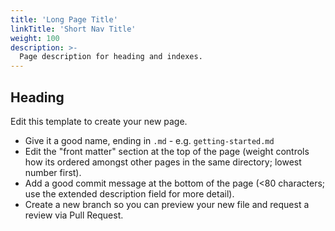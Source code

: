 ```yaml
---
title: 'Long Page Title'
linkTitle: 'Short Nav Title'
weight: 100
description: >-
  Page description for heading and indexes.
---
```


## Heading

Edit this template to create your new page.

- Give it a good name, ending in `.md` - e.g. `getting-started.md`
- Edit the "front matter" section at the top of the page (weight controls how its ordered amongst other pages in the
  same directory; lowest number first).
- Add a good commit message at the bottom of the page (<80 characters; use the extended description field for more
  detail).
- Create a new branch so you can preview your new file and request a review via Pull Request.
